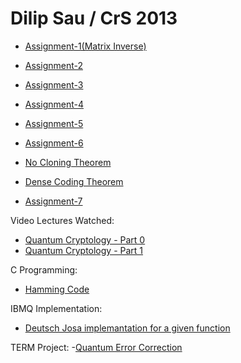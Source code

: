 # Dilip Sau / CrS 2013
  
- [Assignment-1(Matrix Inverse)](./matrix_inverse.c)

- [Assignment-2](./Assignment-2.pdf)

- [Assignment-3](./Assignment-3.pdf)

- [Assignment-4](./Assignment-4_.pdf)

- [Assignment-5](./Assignment-5.pdf)

- [Assignment-6](./Assignment-6.pdf)

- [No Cloning Theorem](./Noclonning.pdf)

- [Dense Coding Theorem](./Superdensecoding.pdf)

- [Assignment-7](./Assignment-7.pdf)


Video Lectures Watched:

- [Quantum Cryptology - Part 0](https://ocw.tudelft.nl/courses/quantum-cryptography/subjects/0-crash-course-quantum-information/)
- [Quantum Cryptology - Part 1](https://ocw.tudelft.nl/courses/quantum-cryptography/subjects/1-quantum-tools-first-protocol/)

C Programming:

- [Hamming Code](./Hammingcode.c)


IBMQ Implementation:

- [Deutsch Josa implemantation for a given function](./Dj.pdf)

TERM Project:
-[Quantum Error Correction](./termpaper.pdf)
